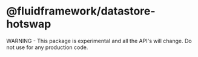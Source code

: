 # @fluidframework/datastore-hotswap

WARNING - This package is experimental and all the API's will change. Do not use for any production code.
